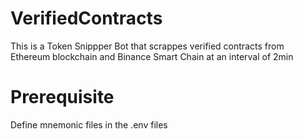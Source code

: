 # VerifiedContracts

This is a Token Snippper Bot that scrappes verified contracts from Ethereum blockchain and  Binance Smart Chain at an interval of 2min

# Prerequisite
Define mnemonic files in the .env files
